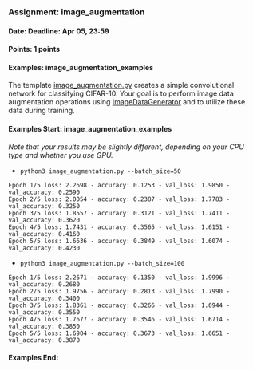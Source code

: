 ### Assignment: image_augmentation
#### Date: Deadline: Apr 05, 23:59
#### Points: 1 points
#### Examples: image_augmentation_examples

The template [image_augmentation.py](https://github.com/ufal/npfl114/tree/past-2021/labs/04/image_augmentation.py)
creates a simple convolutional network for classifying CIFAR-10.
Your goal is to perform image data augmentation
operations using
[ImageDataGenerator](https://www.tensorflow.org/api_docs/python/tf/keras/preprocessing/image/ImageDataGenerator)
and to utilize these data during training.
#### Examples Start: image_augmentation_examples
_Note that your results may be slightly different, depending on your CPU type and whether you use GPU._
- `python3 image_augmentation.py --batch_size=50`
```
Epoch 1/5 loss: 2.2698 - accuracy: 0.1253 - val_loss: 1.9850 - val_accuracy: 0.2590
Epoch 2/5 loss: 2.0054 - accuracy: 0.2387 - val_loss: 1.7783 - val_accuracy: 0.3250
Epoch 3/5 loss: 1.8557 - accuracy: 0.3121 - val_loss: 1.7411 - val_accuracy: 0.3620
Epoch 4/5 loss: 1.7431 - accuracy: 0.3565 - val_loss: 1.6151 - val_accuracy: 0.4160
Epoch 5/5 loss: 1.6636 - accuracy: 0.3849 - val_loss: 1.6074 - val_accuracy: 0.4230
```
- `python3 image_augmentation.py --batch_size=100`
```
Epoch 1/5 loss: 2.2671 - accuracy: 0.1350 - val_loss: 1.9996 - val_accuracy: 0.2680
Epoch 2/5 loss: 1.9756 - accuracy: 0.2813 - val_loss: 1.7990 - val_accuracy: 0.3400
Epoch 3/5 loss: 1.8361 - accuracy: 0.3266 - val_loss: 1.6944 - val_accuracy: 0.3550
Epoch 4/5 loss: 1.7677 - accuracy: 0.3546 - val_loss: 1.6714 - val_accuracy: 0.3850
Epoch 5/5 loss: 1.6904 - accuracy: 0.3673 - val_loss: 1.6651 - val_accuracy: 0.3870
```
#### Examples End:
